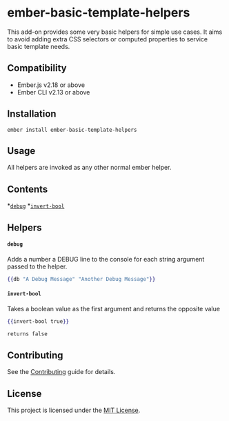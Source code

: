 ember-basic-template-helpers
==============================================================================

This add-on provides some very basic helpers for simple use cases. It aims to avoid adding extra CSS selectors or computed properties to service basic template needs.


Compatibility
------------------------------------------------------------------------------

* Ember.js v2.18 or above
* Ember CLI v2.13 or above


Installation
------------------------------------------------------------------------------

```
ember install ember-basic-template-helpers
```


Usage
------------------------------------------------------------------------------
All helpers are invoked as any other normal ember helper.

Contents
------------------------------------------------------------------------------
*[`debug`](#debug)
*[`invert-bool`]('invert-bool)

Helpers
------------------------------------------------------------------------------
#### `debug`
Adds a number a DEBUG line to the console for each string argument passed to the helper.

```hbs
{{db "A Debug Message" "Another Debug Message"}}
```

#### `invert-bool`
Takes a boolean value as the first argument and returns the opposite value

```hbs
{{invert-bool true}}

returns false
```


Contributing
------------------------------------------------------------------------------

See the [Contributing](CONTRIBUTING.md) guide for details.


License
------------------------------------------------------------------------------

This project is licensed under the [MIT License](LICENSE.md).
